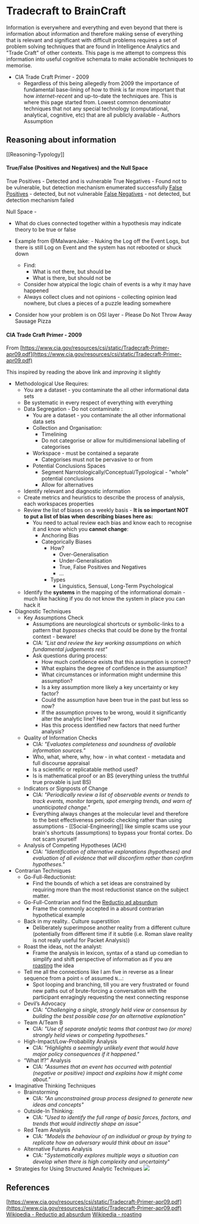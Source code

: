 # Tradecraft to BrainCraft

Information is everywhere and everything and even beyond that there is information about information and therefore making sense of everything that is relevant and significant with difficult problems requires a set of problem solving techniques that are found in Intelligence Analytics and "Trade Craft" of other contexts. This page is me attempt to compress this information into useful cognitive schemata to make actionable techniques to memorise. 


- CIA Trade Craft Primer - 2009 
	- Regardless of this being allegedly from 2009 the importance of fundamental base-lining of how to think is far more important that how *internet-recent* and up-to-date the techniques are. This is where this page started from. Lowest common denominator techniques that not any special technology (computational, analytical, cognitive, etc) that are all publicly available - Authors Assumption

## Reasoning about information

[[Reasoning-Typology]]

#### True/False (Positives and Negatives) and the Null Space 

True Positives - Detected and is vulnerable
True Negatives - Found not to be vulnerable, but detection mechanism enumerated successfully
[False Positives](https://www.cgisecurity.com/questions/falsepositive.shtml) - detected, but not vulnerable
[False Negatives](https://www.cgisecurity.com/questions/falsenegative.shtml) - not detected, but detection mechanism failed

Null Space - 
- What do clues connected together within a hypothesis may indicate theory to be true or false
- Example from @MalwareJake: - Nuking the Log off the Event Logs, but there is still Log on Event and the system has not rebooted or shuck down
	- Find:
		- What is not there, but should be
		- What is there, but should not be
	- Consider how atypical the logic chain of events is a why it may have happened
	- Always collect clues and not opinions - collecting opinion lead nowhere, but clues a pieces of a puzzle leading somewhere

- Consider how your problem is on OSI layer - Please Do Not Throw Away Sausage Pizza 



#### CIA Trade Craft Primer - 2009 

From [https://www.cia.gov/resources/csi/static/Tradecraft-Primer-apr09.pdf](https://www.cia.gov/resources/csi/static/Tradecraft-Primer-apr09.pdf)

This inspired by reading the above link and *improving* it slightly 

- Methodological Use Requires:
	- You are a dataset - you contaminate the all other informational data sets 
	- Be systematic in every respect of everything with everything
	- Data Segregation - Do not contaminate :
		- You are a dataset - you contaminate the all other informational data sets 
		- Collection and Organisation:
			- Timelining
			- Do not categorise or allow for multidimensional labelling of categorises
		- Workspace - must be contained a separate 
			- Categorises must not be pervasive to or from 
		- Potential Conclusions Spaces
			- Segment Narrotologically/Conceptual/Typological - "whole" potential conclusions 
			- Allow for alternatives
	- Identify relevant and diagnostic information
	- Create metrics and heuristics to describe the process of analysis, each workspaces properties
	- Review the list of biases on a weekly basis - **It is so important NOT to put a list of bias when describing biases here as:**
		- You need to actual review each bias and know each to recognise it and know which you **cannot change**:
			- Anchoring Bias
			- Categorically Biases
				- How?
					- Over-Generalisation
					- Under-Generalisation
					- True, False Positives and Negatives
					- ...
				- Types
					- Linguistics, Sensual, Long-Term Psychological
	- Identify the **systems** in the mapping of the informational domain - much like hacking if you do not know the system in place you can hack it
- Diagnostic Techniques
	- Key Assumptions Check
		- Assumptions are neurological shortcuts or symbolic-links to a pattern that *bypasses* checks that could be done by the frontal context - beware!
		- CIA: *"List and review the key working assumptions on which fundamental judgements rest"*
		- Ask questions during process:
			- How much confidence exists that this assumption is correct?
			- What explains the degree of confidence in the assumption?
			- What circumstances or information might undermine this assumption?
			- Is a key assumption more likely a key uncertainty or key factor?
			- Could the assumption have been true in the past but less so now?
			-  If the assumption proves to be wrong, would it significantly alter the analytic line? How?
			- Has this process identified new factors that need further analysis?
	- Quality of Information Checks
		- CIA: *"Evaluates completeness and soundness of available information sources."*
		- Who, what, where, why, how - in what context - metadata and full discourse appraisal
		- Is a scientific or replicatable method used? 
		- Is is mathematical proof or an BS (everything unless the truthful true provable is just BS)
	- Indicators or Signposts of Change 
		- CIA: *"Periodically review a list of observable events or trends to track events, monitor targets, spot emerging trends, and warn of unanticipated change."*
		- Everything always changes at the molecular level and therefore to the best effectiveness periodic checking rather than using assumptions - [[Social-Engineering]] like simple scams use your brain's shortcuts (assumptions) to bypass your frontal cortex. Do not scam yourself
	- Analysis of Competing Hypotheses (ACH)
		- CIA: *"Identification of alternative explanations (hypotheses) and evaluation of all evidence that will disconfirm rather than confirm hypotheses."*
- Contrarian Techniques
	- Go-Full-Reductionist:
		- Find the bounds of which a set ideas are constrained by requiring more than the most reductionist stance on the subject matter. 
	- Go-Full-Contrarian and find the [Reductio ad absurdum](https://en.wikipedia.org/wiki/Reductio_ad_absurdum)
		- Frame the commonly accepted in a absurd contrarian hypothetical example
	- Back in my reality.. Culture superstition
		- Deliberately superimpose another reality from a different culture (potentially from different time if it subtle (i.e. Roman slave reality is not really useful for Packet Analysis))
	- Roast the ideas, not the analyst:
		- Frame the analysis in lexicon, syntax of a stand up comedian to simplify and shift perspective of information as if you are [roasting](https://en.wikipedia.org/wiki/Roast_(comedy)) the idea
	- Tell me all the connections like I am five in reverse as a linear sequence from a point `n` of assumed `N`...:
		- Spot looping and branching, till you are very frustrated or found new paths out of brute-forcing a conversation with the participant enragingly requesting the next connecting response
	- Devil’s Advocacy
		-  CIA: *"Challenging a single, strongly held view or consensus by building the best possible case for an alternative explanation"*
	- Team A/Team B
		-  CIA: *"Use of separate analytic teams that contrast two (or more) strongly held views or competing hypotheses."*
	- High-Impact/Low-Probability Analysis
		-  CIA: *"Highlights a seemingly unlikely event that would have major policy consequences if it happened."*
	- “What If?” Analysis
		-  CIA: *"Assumes that an event has occurred with potential (negative or positive) impact and explains how it might come about."* 
- Imaginative Thinking Techniques
	- Brainstorming
		-  CIA: *"An unconstrained group process designed to generate new ideas and concepts"*
	- Outside-In Thinking:
		- CIA: *"Used to identify the full range of basic forces, factors, and trends that would indirectly shape an issue"*
	- Red Team Analysis
		- CIA: *"Models the behaviour of an individual or group by trying to replicate how an adversary would think about an issue"*
	- Alternative Futures Analysis
		- CIA: "*Systematically explores multiple ways a situation can develop when there is high complexity and uncertainty*"
- Strategies for Using Structured Analytic Techniques
![](cia-structuredanalyticstimeline.png)
## References

[https://www.cia.gov/resources/csi/static/Tradecraft-Primer-apr09.pdf](https://www.cia.gov/resources/csi/static/Tradecraft-Primer-apr09.pdf)
[Wikipedia - Reductio ad absurdum](https://en.wikipedia.org/wiki/Reductio_ad_absurdum)
[Wikipedia - roasting](https://en.wikipedia.org/wiki/Roast_(comedy))